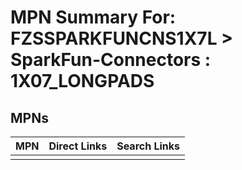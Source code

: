 



# MPN Summary For: FZSSPARKFUNCNS1X7L > SparkFun-Connectors : 1X07_LONGPADS

## MPNs
  

|MPN|Direct Links|Search Links|
| :--- | :--- | :--- |
||||

